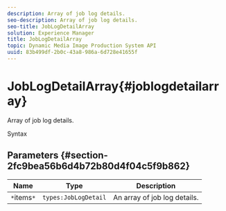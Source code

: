 ```yaml
---
description: Array of job log details.
seo-description: Array of job log details.
seo-title: JobLogDetailArray
solution: Experience Manager
title: JobLogDetailArray
topic: Dynamic Media Image Production System API
uuid: 83b499df-2b0c-43a8-986a-6d728e41655f
---
```


# JobLogDetailArray{#joblogdetailarray}

Array of job log details.

 Syntax 

## Parameters {#section-2fc9bea56b6d4b72b80d4f04c5f9b862}

|  Name  | Type  | Description  |
|---|---|---|
|  `*`items`*`  | `types:JobLogDetail`  | An array of job log details.  |

